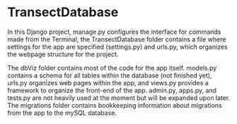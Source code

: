 # TransectDatabase

In this Django project, manage.py configures the interface for commands made from the Terminal, the TransectDatabase folder contains a file where settings for the app are specified (settings.py) and urls.py, which organizes the webpage structure for the project.

The dbViz folder contains most of the code for the app itself. models.py contains a schema for all tables within the database (not finished yet), urls.py organizes web pages within the app, and views.py provides a framework to organize the front-end of the app. admin.py, apps.py, and tests.py are not heavily used at the moment but will be expanded upon later. The migrations folder contains bookkeeping information about migrations from the app to the mySQL database.
